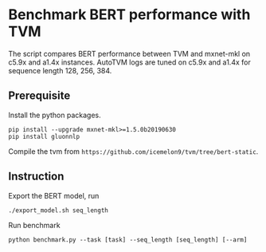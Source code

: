# Benchmark BERT performance with TVM

The script compares BERT performance between TVM and mxnet-mkl on c5.9x and a1.4x instances.
AutoTVM logs are tuned on c5.9x and a1.4x for sequence length 128, 256, 384.

## Prerequisite
Install the python packages.
```
pip install --upgrade mxnet-mkl>=1.5.0b20190630
pip install gluonnlp
```

Compile the tvm from `https://github.com/icemelon9/tvm/tree/bert-static`.


## Instruction

Export the BERT model, run

```
./export_model.sh seq_length
```

Run benchmark
```
python benchmark.py --task [task] --seq_length [seq_length] [--arm]
```